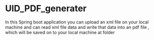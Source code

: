 # UID_PDF_generater
In this Spring boot application you can upload an xml file on your local machine and can read xml file data and write that data into an pdf file , which will be saved on to your local machine at folder

